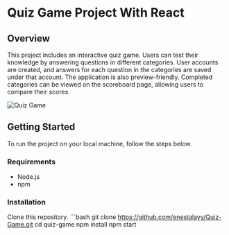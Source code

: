 # Quiz Game Project With React

## Overview
This project includes an interactive quiz game. Users can test their knowledge by answering questions in different categories. User accounts are created, and answers for each question in the categories are saved under that account. The application is also preview-friendly. Completed categories can be viewed on the scoreboard page, allowing users to compare their scores.

![Quiz Game](src/quiz-game.gif)

## Getting Started

To run the project on your local machine, follow the steps below.

### Requirements

- Node.js
- npm

### Installation

Clone this repository.
    ```bash
    git clone https://github.com/enestalayy/Quiz-Game.git
    cd quiz-game
    npm install
    npm start
